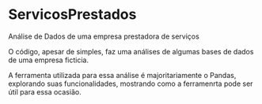 # ServicosPrestados
 Análise de Dados de uma empresa prestadora de serviços


 O código, apesar de simples, faz uma análises de algumas bases de dados de uma empresa ficticia.

 A ferramenta utilizada para essa análise é majoritariamente o Pandas, explorando suas funcionalidades, mostrando como a ferramenrta pode ser útil para essa ocasião.

